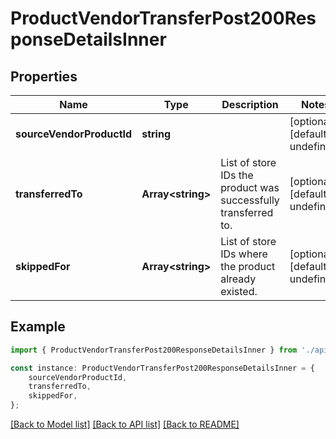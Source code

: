 # ProductVendorTransferPost200ResponseDetailsInner


## Properties

Name | Type | Description | Notes
------------ | ------------- | ------------- | -------------
**sourceVendorProductId** | **string** |  | [optional] [default to undefined]
**transferredTo** | **Array&lt;string&gt;** | List of store IDs the product was successfully transferred to. | [optional] [default to undefined]
**skippedFor** | **Array&lt;string&gt;** | List of store IDs where the product already existed. | [optional] [default to undefined]

## Example

```typescript
import { ProductVendorTransferPost200ResponseDetailsInner } from './api';

const instance: ProductVendorTransferPost200ResponseDetailsInner = {
    sourceVendorProductId,
    transferredTo,
    skippedFor,
};
```

[[Back to Model list]](../README.md#documentation-for-models) [[Back to API list]](../README.md#documentation-for-api-endpoints) [[Back to README]](../README.md)
